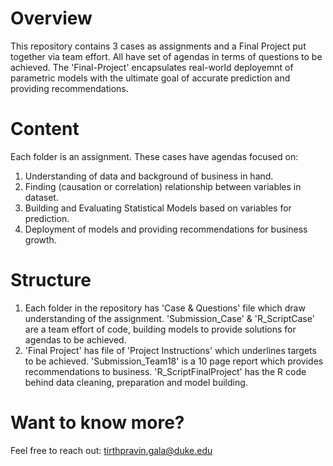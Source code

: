 # Overview
This repository contains 3 cases as assignments and a Final Project put together via team effort. All have set of agendas in terms of questions to be achieved. The 'Final-Project' encapsulates real-world deployemnt of parametric models with the ultimate goal of accurate prediction and providing recommendations.

# Content
Each folder is an assignment. These cases have agendas focused on: 
1. Understanding of data and background of business in hand.
2. Finding (causation or correlation) relationship between variables in dataset.
3. Building and Evaluating Statistical Models based on variables for prediction.
4. Deployment of models and providing recommendations for business growth.

# Structure
1. Each folder in the repository has 'Case & Questions' file which draw understanding of the assignment. 'Submission_Case' & 'R_ScriptCase' are a team effort of code, building models to provide solutions for agendas to be achieved.
2. 'Final Project' has file of 'Project Instructions' which underlines targets to be achieved. 'Submission_Team18' is a 10 page report which provides recommendations to business. 'R_ScriptFinalProject' has the R code behind data cleaning, preparation and model building.

# Want to know more?
Feel free to reach out: tirthpravin.gala@duke.edu
